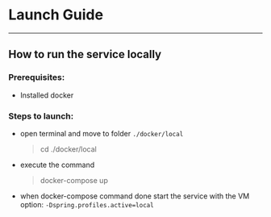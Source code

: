 # Launch Guide

---

## How to run the service locally

### Prerequisites:
- Installed docker

### Steps to launch:
- open terminal and move to folder `./docker/local`
    > cd ./docker/local
- execute the command
    > docker-compose up
- when docker-compose command done start the service with the VM option: `-Dspring.profiles.active=local`
